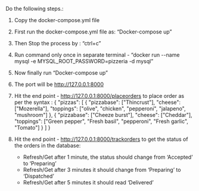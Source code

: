 Do the following steps.:

1. Copy the  docker-compose.yml file
2. First run the docker-compose.yml file as:   “Docker-compose up”
3. Then Stop the process by : “ctrl+c”
4. Run command only once in separate terminal - “docker run --name mysql -e MYSQL_ROOT_PASSWORD=pizzeria -d mysql”
5. Now finally run “Docker-compose up”
6. The port will be http://127.0.0.1:8000
7. Hit the end point - http://127.0.0.1:8000/placeorders to place order as per the syntax :
{
  "pizzas": [
   {
      "pizzabase": ["Thincrust"],
      "cheese": ["Mozerella"],
      "toppings": ["olive", "chicken", "pepperoni", "jalapeno", "mushroom"]
    },
{
      "pizzabase": ["Cheeze burst"],
      "cheese": ["Cheddar"],
      "toppings": ["Green pepper", "Fresh basil", "pepperoni", "Fresh garlic", "Tomato"]
    }
  ]
}

8. Hit the end point - http://127.0.0.1:8000/trackorders to get the status of the orders in the database: 
    - Refresh/Get after 1 minute, the status should change from ‘Accepted’ to ‘Preparing’
    - Refresh/Get after 3 minutes it should change from ‘Preparing’ to ‘Dispatched’
    - Refresh/Get after 5 minutes it should read ‘Delivered’

